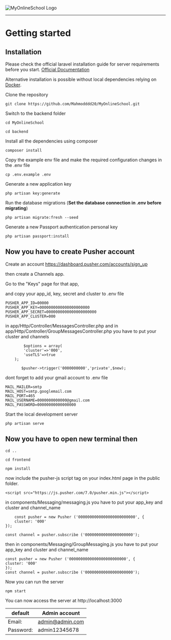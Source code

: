 ![MyOnlineSchool Logo](https://i.ibb.co/Qcwp9Zt/logos.png)

------------------------------------------------------------------------------------------------------------------

# Getting started

## Installation

Please check the official laravel installation guide for server requirements before you start. [Official Documentation](https://laravel.com/docs/5.4/installation#installation)

Alternative installation is possible without local dependencies relying on [Docker](#docker). 

Clone the repository

    git clone https://github.com/Mahmodddd20/MyOnlineSchool.git

Switch to the backend folder

    cd MyOnlineSchool

    cd backend

Install all the dependencies using composer

    composer install

Copy the example env file and make the required configuration changes in the .env file

    cp .env.example .env

Generate a new application key

    php artisan key:generate


Run the database migrations (**Set the database connection in .env before migrating**)

    php artisan migrate:fresh --seed
    
Generate a new Passport authentication personal key

    php artisan passport:install

## Now you have to create Pusher account

Create an account https://dashboard.pusher.com/accounts/sign_up
 
then create a Channels app. 

Go to the "Keys" page for that app, 

and copy your app_id, key, secret and cluster to .env file

    PUSHER_APP_ID=00000
    PUSHER_APP_KEY=0000000000000000000000
    PUSHER_APP_SECRET=0000000000000000000000
    PUSHER_APP_CLUSTER=000

in app/Http/Controller/MessagesController.php and in app/Http/Controller/GroupMessagesController.php 
you have to put your cluster and channels 

            $options = array(
            'cluster'=>'000',
            'useTLS'=>true
        );
        
           $pusher->trigger('0000000000','private',$new);


dont forget to add your gmail account to .env file 

    MAIL_MAILER=smtp
    MAIL_HOST=smtp.googlemail.com
    MAIL_PORT=465
    MAIL_USERNAME=0000000000000@gmail.com
    MAIL_PASSWORD=00000000000000000


Start the local development server

    php artisan serve

## Now you have to open new terminal then

    cd ..
    
    cd frontend
    
    npm install
    
now include the pusher-js script tag on your index.html page in the public folder.

    <script src="https://js.pusher.com/7.0/pusher.min.js"></script>
    
in components/Messaging/messaging.js you have to put your app_key and cluster and channel_name 

        const pusher = new Pusher ('0000000000000000000000000', {
        cluster: '000'
    });

    const channel = pusher.subscribe ('000000000000000000000');
    
then in components/Messaging/GroupMessaging.js you have to put your app_key and cluster and channel_name

    const pusher = new Pusher ('0000000000000000000000000', {
    cluster: '000'
    });
    const channel = pusher.subscribe ('000000000000000000000');

Now you can run the server
    
    npm start
    
You can now access the server at http://localhost:3000

default | Admin account
------------ | -------------
Email: | admin@admin.com
Password: | admin12345678



    
